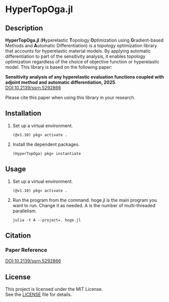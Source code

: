 # HyperTopOga.jl
## Description
**HyperTopOga.jl** (**H**yperelastic **T**opology **O**ptimization using **G**radient-based Methods and **A**utomatic Differentiation) is a topology optimization library that accounts for hyperelastic material models. By applying automatic differentiation to part of the sensitivity analysis, it enables topology optimization regardless of the choice of objective function or hyperelastic model.
This library is based on the following paper:

**Sensitivity analysis of any hyperelastic evaluation functions coupled with adjoint method and automatic differentiation, 2025**. [DOI:10.2139/ssrn.5292866](http://dx.doi.org/10.2139/ssrn.5292866)

Please cite this paper when using this library in your research.

## Installation
1. Set up a virtual environment.
    ```
    (@v1.10) pkg> activate .
    ```
2. Install the dependent packages.
    ```
    (HyperTopOga) pkg> instantiate
    ```

## Usage
1. Set up a virtual environment.
    ```
    (@v1.10) pkg> activate .
    ```
2. Run the program from the command. hoge.jl is the main program you want to run. Change it as needed. A is the number of multi-threaded parallelism.
    ```
    julia -t A --project=. hoge.jl
    ```

## Citation
### Paper Reference
[DOI:10.2139/ssrn.5292866](http://dx.doi.org/10.2139/ssrn.5292866)


## License
This project is licensed under the MIT License.  
See the [LICENSE](./LICENSE.txt) file for details.
